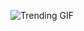 
<!-- GIF_SECTION -->
![Trending GIF](https://media1.giphy.com/media/v1.Y2lkPThiYjIxNzcyZG5jem85N2NoMWduODgya284a2VmeXV1aTY5MzZldno3ajJmY2h6cSZlcD12MV9naWZzX3NlYXJjaCZjdD1n/3oKIPeLAaOhrv8JJ7y/giphy.gif)
<!-- END_GIF_SECTION -->
